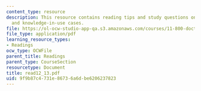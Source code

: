 ```yaml
---
content_type: resource
description: This resource contains reading tips and study questions on student briefs
  and knowledge-in-use cases.
file: https://ol-ocw-studio-app-qa.s3.amazonaws.com/courses/11-800-doctoral-research-seminar-knowledge-in-the-public-arena-spring-2007/9f9b87c4731e86736a6dbe6206237823_read12_13.pdf
file_type: application/pdf
learning_resource_types:
- Readings
ocw_type: OCWFile
parent_title: Readings
parent_type: CourseSection
resourcetype: Document
title: read12_13.pdf
uid: 9f9b87c4-731e-8673-6a6d-be6206237823
---
```


